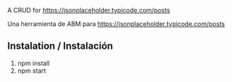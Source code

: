 A CRUD for https://jsonplaceholder.typicode.com/posts 

Una herramienta de ABM para https://jsonplaceholder.typicode.com/posts

## Instalation / Instalación

1. npm install
1. npm start


